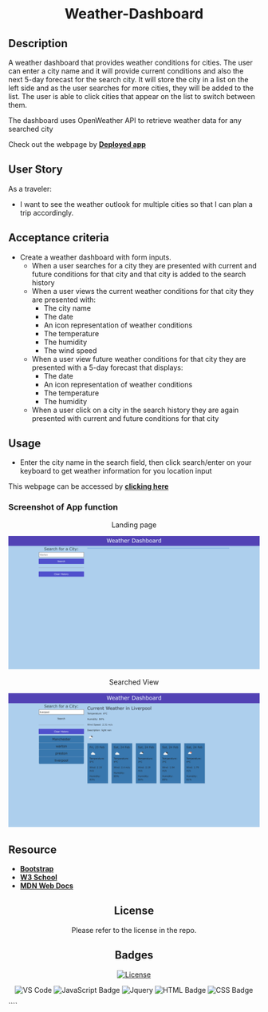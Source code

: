 <div align="center">

# Weather-Dashboard

</div>

## Description

A weather dashboard that provides weather conditions for cities. The user can enter a city name and it will provide current conditions and also the next 5-day forecast for the search city. It will store the city in a list on the left side and as the user searches for more cities, they will be added to the list. The user is able to click cities that appear on the list to switch between them.

The dashboard uses OpenWeather API to retrieve weather data for any searched city

Check out the webpage by [**Deployed app**](https://dalabi91.github.io/Weather-Dashboard/)

## User Story

As a traveler:

- I want to see the weather outlook for multiple cities so that I can plan a trip accordingly.

## Acceptance criteria

- Create a weather dashboard with form inputs.
  - When a user searches for a city they are presented with current and future conditions for that city and that city is added to the search history
  - When a user views the current weather conditions for that city they are presented with:
    - The city name
    - The date
    - An icon representation of weather conditions
    - The temperature
    - The humidity
    - The wind speed
  - When a user view future weather conditions for that city they are presented with a 5-day forecast that displays:
    - The date
    - An icon representation of weather conditions
    - The temperature
    - The humidity
  - When a user click on a city in the search history they are again presented with current and future conditions for that city

## Usage

- Enter the city name in the search field, then click search/enter on your keyboard to get weather information for you location input

This webpage can be accessed by [**clicking here**](https://dalabi91.github.io/Weather-Dashboard/)

### Screenshot of App function

<div align="center">

Landing page

![](./assets/images/landing%20page.png)

Searched View

![](./assets/images/searched%20view.png)

</div>

## Resource

- [**Bootstrap**](https://getbootstrap.com/docs/5.3/getting-started/introduction/)
- [**W3 School**](https://www.w3schools.com/)
- [**MDN Web Docs**](https://developer.mozilla.org/)

<div align="center">

## License

Please refer to the license in the repo.

## Badges

[![License](https://img.shields.io/badge/License-MIT-blue.svg)](https://opensource.org/licenses/MIT)

![VS Code](https://img.shields.io/badge/Made%20with-VSCode-1f425f.svg)
![JavaScript Badge](https://img.shields.io/badge/JavaScript-F7DF1E?logo=javascript&logoColor=000&style=flat)
![Jquery](https://img.shields.io/badge/jQuery-0769AD?style=for-the-badge&logo=jquery&logoColor=white&style=flat)
![HTML Badge](https://img.shields.io/badge/HTML-E34F26?logo=html5&logoColor=white&style=flat)
![CSS Badge](https://img.shields.io/badge/CSS-1572B6?logo=css3&logoColor=white&style=flat)

</div>
````
